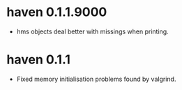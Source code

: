 # haven 0.1.1.9000

* hms objects deal better with missings when printing.

# haven 0.1.1

* Fixed memory initialisation problems found by valgrind.

